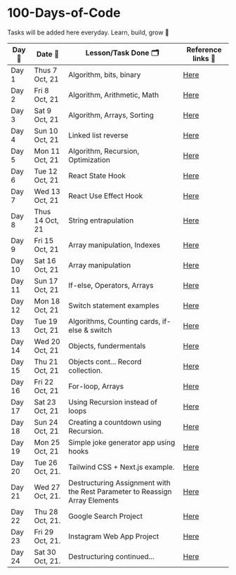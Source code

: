 # 100-Days-of-Code

Tasks will be added here everyday. Learn, build, grow 🚀

| Day 🙈 | Date 📆         | Lesson/Task Done 🗂                                                          | Reference links 🔗                                            |
| ------ | --------------- | --------------------------------------------------------------------------- | ------------------------------------------------------------- |
| Day 1  | Thus 7 Oct, 21  | Algorithm, bits, binary                                                     | [Here](/codes/Day1.md)                                        |
| Day 2  | Fri 8 Oct, 21   | Algorithm, Arithmetic, Math                                                 | [Here](/codes/Day2.md)                                        |
| Day 3  | Sat 9 Oct, 21   | Algorithm, Arrays, Sorting                                                  | [Here](/codes/Day3.md)                                        |
| Day 4  | Sun 10 Oct, 21  | Linked list reverse                                                         | [Here](/codes/Day4.md)                                        |
| Day 5  | Mon 11 Oct, 21  | Algorithm, Recursion, Optimization                                          | [Here](/codes/Day5.md)                                        |
| Day 6  | Tue 12 Oct, 21  | React State Hook                                                            | [Here](/codes/Day6.md)                                        |
| Day 7  | Wed 13 Oct, 21  | React Use Effect Hook                                                       | [Here](/codes/Day7.md)                                        |
| Day 8  | Thus 14 Oct, 21 | String entrapulation                                                        | [Here](/codes/Day8.md)                                        |
| Day 9  | Fri 15 Oct, 21  | Array manipulation, Indexes                                                 | [Here](/codes/Day9.md)                                        |
| Day 10 | Sat 16 Oct, 21  | Array manipulation                                                          | [Here](/codes/Day10.md)                                       |
| Day 11 | Sun 17 Oct, 21  | If-else, Operators, Arrays                                                  | [Here](/codes/Day11.md)                                       |
| Day 12 | Mon 18 Oct, 21  | Switch statement examples                                                   | [Here](/codes/Day12.md)                                       |
| Day 13 | Tue 19 Oct, 21  | Algorithms, Counting cards, if-else & switch                                | [Here](/codes/Day13.md)                                       |
| Day 14 | Wed 20 Oct, 21  | Objects, fundermentals                                                      | [Here](/codes/Day14.md)                                       |
| Day 15 | Thu 21 Oct, 21  | Objects cont... Record collection.                                          | [Here](/codes/Day15.md)                                       |
| Day 16 | Fri 22 Oct, 21  | For-loop, Arrays                                                            | [Here](/codes/Day16.md)                                       |
| Day 17 | Sat 23 Oct, 21  | Using Recursion instead of loops                                            | [Here](/codes/Day17.md)                                       |
| Day 18 | Sun 24 Oct, 21  | Creating a countdown using Recursion.                                       | [Here](/codes/Day18.md)                                       |
| Day 19 | Mon 25 Oct, 21  | Simple joke generator app using hooks                                       | [Here](https://github.com/viknedus/simple-joke-generator-app) |
| Day 20 | Tue 26 Oct, 21. | Tailwind CSS + Next.js example.                                             | [Here](/codes/Day20.md)                                       |
| Day 21 | Wed 27 Oct, 21. | Destructuring Assignment with the Rest Parameter to Reassign Array Elements | [Here](/codes/day21.md)                                       |
| Day 22 | Thu 28 Oct, 21. | Google Search Project                                                       | [Here](https://g-search-v2.vercel.app)                        |
| Day 23 | Fri 29 Oct, 21. | Instagram Web App Project                                                   | [Here](https://ig-web-v2.vercel.app)                          |
| Day 24 | Sat 30 Oct, 21. | Destructuring continued...                                                  | [Here](/codes/Day24.md)                                       |

